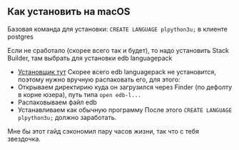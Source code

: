 ## Как установить на macOS
Базовая команда для установки: `CREATE LANGUAGE plpython3u;` в клиенте postgres

Если не сработало (скорее всего так и будет), то надо установить Stack Builder, там выбрать для установки edb languagepack
* [Установщик тут](https://www.postgresql.org/download/macosx/)
Скорее всего edb languagepack не установится, поэтому нужно вручную распаковать его, для этого:
* Открываем директирию куда он загрузился через Finder (по дефолту в корне юзера), путь типа `open edb-l...`
* Распаковываем файл edb
* Устанавливаем как обычную программу
После этого `CREATE LANGUAGE plpython3u;` должно заработать.

Мне бы этот гайд сэкономил пару часов жизни, так что с тебя звездочка.

